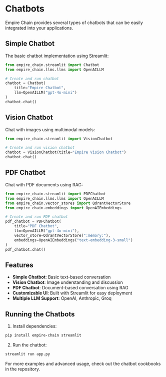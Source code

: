 # Chatbots

Empire Chain provides several types of chatbots that can be easily integrated into your applications.

## Simple Chatbot

The basic chatbot implementation using Streamlit:

```python
from empire_chain.streamlit import Chatbot
from empire_chain.llms.llms import OpenAILLM

# Create and run chatbot
chatbot = Chatbot(
    title="Empire Chatbot",
    llm=OpenAILLM("gpt-4o-mini")
)
chatbot.chat()
```

## Vision Chatbot

Chat with images using multimodal models:

```python
from empire_chain.streamlit import VisionChatbot

# Create and run vision chatbot
chatbot = VisionChatbot(title="Empire Vision Chatbot")
chatbot.chat()
```

## PDF Chatbot

Chat with PDF documents using RAG:

```python
from empire_chain.streamlit import PDFChatbot
from empire_chain.llms.llms import OpenAILLM
from empire_chain.vector_stores import QdrantVectorStore
from empire_chain.embeddings import OpenAIEmbeddings

# Create and run PDF chatbot
pdf_chatbot = PDFChatbot(
    title="PDF Chatbot",
    llm=OpenAILLM("gpt-4o-mini"),
    vector_store=QdrantVectorStore(":memory:"),
    embeddings=OpenAIEmbeddings("text-embedding-3-small")
)
pdf_chatbot.chat()
```

## Features

- **Simple Chatbot**: Basic text-based conversation
- **Vision Chatbot**: Image understanding and discussion
- **PDF Chatbot**: Document-based conversation using RAG
- **Customizable UI**: Built with Streamlit for easy deployment
- **Multiple LLM Support**: OpenAI, Anthropic, Groq

## Running the Chatbots

1. Install dependencies:
```bash
pip install empire-chain streamlit
```

2. Run the chatbot:
```bash
streamlit run app.py
```

For more examples and advanced usage, check out the chatbot cookbooks in the repository. 